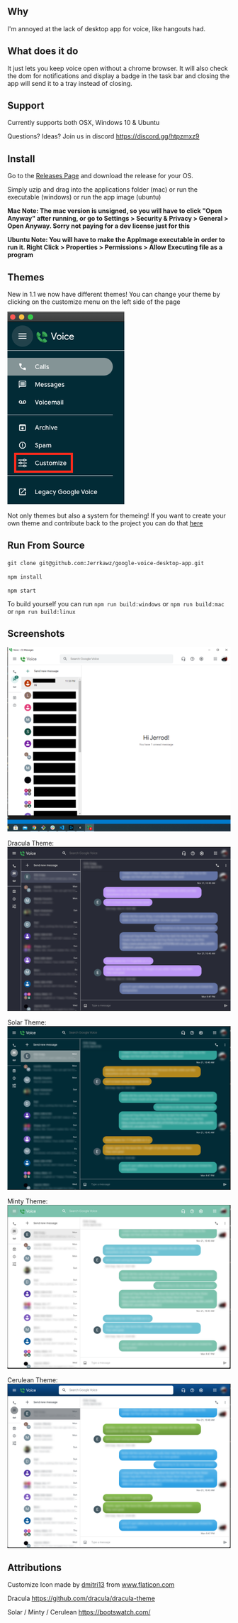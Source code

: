 ## Why
I'm annoyed at the lack of desktop app for voice, like hangouts had.

## What does it do
It just lets you keep voice open without a chrome browser. It will also check the dom for notifications and display a badge in the task bar and closing the app will send it to a tray instead of closing.

## Support
Currently supports both OSX, Windows 10 & Ubuntu

Questions? Ideas? Join us in discord https://discord.gg/htpzmxz9

## Install
Go to the [Releases Page](https://github.com/Jerrkawz/google-voice-desktop-app/releases) and download the release for your OS.

Simply uzip and drag into the applications folder (mac) or run the executable (windows) or run the app image (ubuntu)

**Mac Note: The mac version is unsigned, so you will have to click "Open Anyway" after running, or go to Settings > Security & Privacy > General > Open Anyway. Sorry not paying for a dev license just for this**


**Ubuntu Note: You will have to make the AppImage executable in order to run it. Right Click > Properties > Permissions > Allow Executing file as a program**

## Themes
New in 1.1 we now have different themes! You can change your theme by clicking on the customize menu on the left side of the page

![Customize](/screenshots/customize.png?raw=true")

Not only themes but also a system for themeing! If you want to create your own theme and contribute back to the project you can do that [here](THEMES.md)

## Run From Source
`git clone git@github.com:Jerrkawz/google-voice-desktop-app.git`

`npm install`

`npm start`

To build yourself you can run
`npm run build:windows` or `npm run build:mac` or `npm run build:linux`

## Screenshots
![Windows](/screenshots/windows.png?raw=true")

Dracula Theme:
![Dracula](/screenshots/dracula.png?raw=true")

Solar Theme:
![Solar](/screenshots/solar.png?raw=true")

Minty Theme:
![Minty](/screenshots/minty.png?raw=true")

Cerulean Theme:
![Cerulean](/screenshots/cerulean.png?raw=true")

## Attributions
<div>Customize Icon made by <a href="https://www.flaticon.com/authors/dmitri13" title="dmitri13">dmitri13</a> from <a href="https://www.flaticon.com/" title="Flaticon">www.flaticon.com</a></div>

Dracula https://github.com/dracula/dracula-theme

Solar / Minty / Cerulean https://bootswatch.com/

